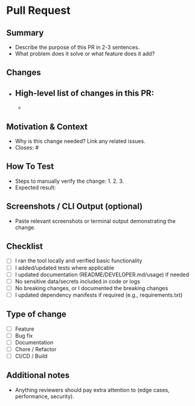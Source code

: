# Pull Request

## Summary
- Describe the purpose of this PR in 2-3 sentences.
- What problem does it solve or what feature does it add?

## Changes
- High-level list of changes in this PR:
  - 
  - 

## Motivation & Context
- Why is this change needed? Link any related issues.
- Closes: #<issue-number>

## How To Test
- Steps to manually verify the change:
  1. 
  2. 
  3. 
- Expected result:

## Screenshots / CLI Output (optional)
- Paste relevant screenshots or terminal output demonstrating the change.

## Checklist
- [ ] I ran the tool locally and verified basic functionality
- [ ] I added/updated tests where applicable
- [ ] I updated documentation (README/DEVELOPER.md/usage) if needed
- [ ] No sensitive data/secrets included in code or logs
- [ ] No breaking changes, or I documented the breaking changes
- [ ] I updated dependency manifests if required (e.g., requirements.txt)

## Type of change
- [ ] Feature
- [ ] Bug fix
- [ ] Documentation
- [ ] Chore / Refactor
- [ ] CI/CD / Build

## Additional notes
- Anything reviewers should pay extra attention to (edge cases, performance, security).
